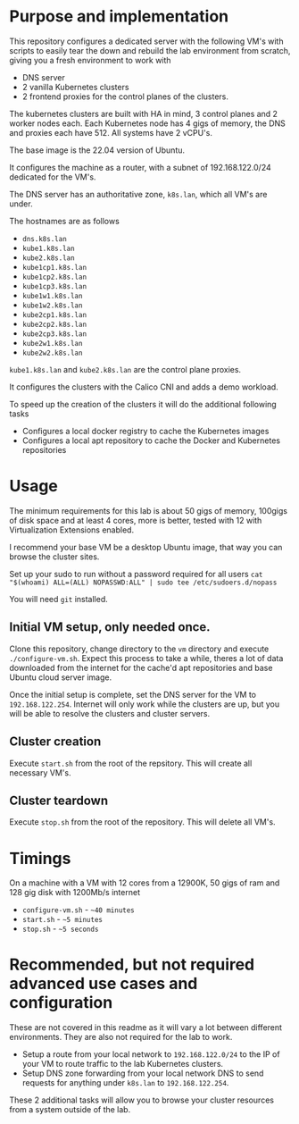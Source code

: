 # Purpose and implementation
This repository configures a dedicated server with the following VM's with scripts to easily tear the down and rebuild the lab environment from scratch, giving you a fresh environment to work with

* DNS server
* 2 vanilla Kubernetes clusters
* 2 frontend proxies for the control planes of the clusters.

The kubernetes clusters are built with HA in mind, 3 control planes and 2 worker nodes each. Each Kubernetes node has 4 gigs of memory, the DNS and proxies each have 512. All systems have 2 vCPU's.

The base image is the 22.04 version of Ubuntu.

It configures the machine as a router, with a subnet of 192.168.122.0/24 dedicated for the VM's.

The DNS server has an authoritative zone, `k8s.lan`, which all VM's are under.

The hostnames are as follows
* `dns.k8s.lan`
* `kube1.k8s.lan`
* `kube2.k8s.lan`
* `kube1cp1.k8s.lan`
* `kube1cp2.k8s.lan`
* `kube1cp3.k8s.lan`
* `kube1w1.k8s.lan`
* `kube1w2.k8s.lan`
* `kube2cp1.k8s.lan`
* `kube2cp2.k8s.lan`
* `kube2cp3.k8s.lan`
* `kube2w1.k8s.lan`
* `kube2w2.k8s.lan`

`kube1.k8s.lan` and `kube2.k8s.lan` are the control plane proxies.

It configures the clusters with the Calico CNI and adds a demo workload.

To speed up the creation of the clusters it will do the additional following tasks
* Configures a local docker registry to cache the Kubernetes images
* Configures a local apt repository to cache the Docker and Kubernetes repositories

# Usage
The minimum requirements for this lab is about 50 gigs of memory, 100gigs of disk space and at least 4 cores, more is better, tested with 12 with Virtualization Extensions enabled.

I recommend your base VM be a desktop Ubuntu image, that way you can browse the cluster sites.

Set up your sudo to run without a password required for all users `cat "$(whoami) ALL=(ALL) NOPASSWD:ALL" | sudo tee /etc/sudoers.d/nopass`

You will need `git` installed.

## Initial VM setup, only needed once.
Clone this repository, change directory to the `vm` directory and execute `./configure-vm.sh`. Expect this process to take a while, theres a lot of data downloaded from the internet for the cache'd apt repositories and base Ubuntu cloud server image.

Once the initial setup is complete, set the DNS server for the VM to `192.168.122.254`. Internet will only work while the clusters are up, but you will be able to resolve the clusters and cluster servers.

## Cluster creation
Execute `start.sh` from the root of the repsitory. This will create all necessary VM's.

## Cluster teardown
Execute `stop.sh` from the root of the repository. This will delete all VM's.

# Timings
On a machine with a VM with 12 cores from a 12900K, 50 gigs of ram and 128 gig disk with 1200Mb/s internet
* `configure-vm.sh` - `~40 minutes`
* `start.sh` - `~5 minutes`
* `stop.sh` - `~5 seconds`

# Recommended, but not required advanced use cases and configuration
These are not covered in this readme as it will vary a lot between different environments. They are also not required for the lab to work.

* Setup a route from your local network to `192.168.122.0/24` to the IP of your VM to route traffic to the lab Kubernetes clusters.
* Setup DNS zone forwarding from your local network DNS to send requests for anything under `k8s.lan` to `192.168.122.254`.

These 2 additional tasks will allow you to browse your cluster resources from a system outside of the lab.
